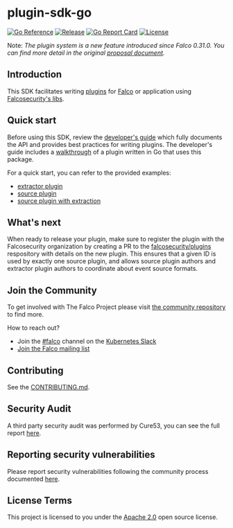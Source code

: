 # plugin-sdk-go

[![Go Reference](https://pkg.go.dev/badge/github.com/falcosecurity/plugin-sdk-go/pkg/sdk.svg)](https://pkg.go.dev/github.com/falcosecurity/plugin-sdk-go/pkg/sdk)
[![Release](https://img.shields.io/github/release/falcosecurity/plugin-sdk-go.svg?style=flat-square)](https://github.com/falcosecurity/plugin-sdk-go/releases/latest)
[![Go Report Card](https://goreportcard.com/badge/github.com/falcosecurity/plugin-sdk-go?style=flat-square)](https://goreportcard.com/report/github.com/falcosecurity/plugin-sdk-go)
[![License](https://img.shields.io/github/license/falcosecurity/plugin-sdk-go?style=flat-square)](LICENSE)


Note: *The plugin system is a new feature introduced since Falco 0.31.0. You can find more detail in the original [proposal document](https://github.com/falcosecurity/falco/blob/master/proposals/20210501-plugin-system.md).*

## Introduction

This SDK facilitates writing [plugins](https://falco.org/docs/plugins) for [Falco](https://github.com/falcosecurity/falco) or application using [Falcosecurity's libs](https://github.com/falcosecurity/libs).

## Quick start

Before using this SDK, review the [developer's guide](https://falco.org/docs/plugins/developers_guide/) which fully documents the API and provides best practices for writing plugins. The developer's guide includes a [walkthrough](https://falco.org/docs/plugins/developers_guide/#example-go-plugin-dummy) of a plugin written in Go that uses this package.

For a quick start, you can refer to the provided examples:
 - [extractor plugin](https://github.com/falcosecurity/plugin-sdk-go/tree/main/examples/extractor) 
 - [source plugin](https://github.com/falcosecurity/plugin-sdk-go/tree/main/examples/source)
 - [source plugin with extraction](https://github.com/falcosecurity/plugin-sdk-go/tree/main/examples/full)



## What's next

When ready to release your plugin, make sure to register the plugin with the Falcosecurity organization by creating a PR to the [falcosecurity/plugins](https://github.com/falcosecurity/plugins) respository with details on the new plugin. This ensures that a given ID is used by exactly one source plugin, and allows source plugin authors and extractor plugin authors to coordinate about event source formats.

## Join the Community

To get involved with The Falco Project please visit [the community repository](https://github.com/falcosecurity/community) to find more.

How to reach out?

 - Join the [#falco](https://kubernetes.slack.com/messages/falco) channel on the [Kubernetes Slack](https://slack.k8s.io)
 - [Join the Falco mailing list](https://lists.cncf.io/g/cncf-falco-dev)


## Contributing

See the [CONTRIBUTING.md](https://github.com/falcosecurity/.github/blob/master/CONTRIBUTING.md).

## Security Audit

A third party security audit was performed by Cure53, you can see the full report [here](./audits/SECURITY_AUDIT_2019_07.pdf).

## Reporting security vulnerabilities

Please report security vulnerabilities following the community process documented [here](https://github.com/falcosecurity/.github/blob/master/SECURITY.md).

## License Terms

This project is licensed to you under the [Apache 2.0](./LICENSE) open source license.


